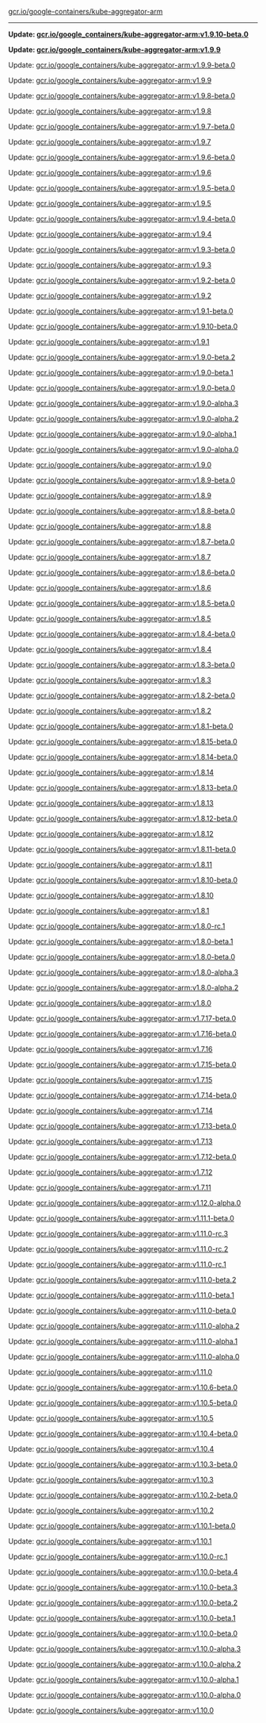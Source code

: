 [gcr.io/google-containers/kube-aggregator-arm](https://hub.docker.com/r/cruse/kube-aggregator-arm/tags/) 

----
**Update: [gcr.io/google_containers/kube-aggregator-arm:v1.9.10-beta.0](https://hub.docker.com/r/cruse/kube-aggregator-arm/tags/)**

**Update: [gcr.io/google_containers/kube-aggregator-arm:v1.9.9](https://hub.docker.com/r/cruse/kube-aggregator-arm/tags/)**

Update: [gcr.io/google_containers/kube-aggregator-arm:v1.9.9-beta.0](https://hub.docker.com/r/cruse/kube-aggregator-arm/tags/)

Update: [gcr.io/google_containers/kube-aggregator-arm:v1.9.9](https://hub.docker.com/r/cruse/kube-aggregator-arm/tags/)

Update: [gcr.io/google_containers/kube-aggregator-arm:v1.9.8-beta.0](https://hub.docker.com/r/cruse/kube-aggregator-arm/tags/)

Update: [gcr.io/google_containers/kube-aggregator-arm:v1.9.8](https://hub.docker.com/r/cruse/kube-aggregator-arm/tags/)

Update: [gcr.io/google_containers/kube-aggregator-arm:v1.9.7-beta.0](https://hub.docker.com/r/cruse/kube-aggregator-arm/tags/)

Update: [gcr.io/google_containers/kube-aggregator-arm:v1.9.7](https://hub.docker.com/r/cruse/kube-aggregator-arm/tags/)

Update: [gcr.io/google_containers/kube-aggregator-arm:v1.9.6-beta.0](https://hub.docker.com/r/cruse/kube-aggregator-arm/tags/)

Update: [gcr.io/google_containers/kube-aggregator-arm:v1.9.6](https://hub.docker.com/r/cruse/kube-aggregator-arm/tags/)

Update: [gcr.io/google_containers/kube-aggregator-arm:v1.9.5-beta.0](https://hub.docker.com/r/cruse/kube-aggregator-arm/tags/)

Update: [gcr.io/google_containers/kube-aggregator-arm:v1.9.5](https://hub.docker.com/r/cruse/kube-aggregator-arm/tags/)

Update: [gcr.io/google_containers/kube-aggregator-arm:v1.9.4-beta.0](https://hub.docker.com/r/cruse/kube-aggregator-arm/tags/)

Update: [gcr.io/google_containers/kube-aggregator-arm:v1.9.4](https://hub.docker.com/r/cruse/kube-aggregator-arm/tags/)

Update: [gcr.io/google_containers/kube-aggregator-arm:v1.9.3-beta.0](https://hub.docker.com/r/cruse/kube-aggregator-arm/tags/)

Update: [gcr.io/google_containers/kube-aggregator-arm:v1.9.3](https://hub.docker.com/r/cruse/kube-aggregator-arm/tags/)

Update: [gcr.io/google_containers/kube-aggregator-arm:v1.9.2-beta.0](https://hub.docker.com/r/cruse/kube-aggregator-arm/tags/)

Update: [gcr.io/google_containers/kube-aggregator-arm:v1.9.2](https://hub.docker.com/r/cruse/kube-aggregator-arm/tags/)

Update: [gcr.io/google_containers/kube-aggregator-arm:v1.9.1-beta.0](https://hub.docker.com/r/cruse/kube-aggregator-arm/tags/)

Update: [gcr.io/google_containers/kube-aggregator-arm:v1.9.10-beta.0](https://hub.docker.com/r/cruse/kube-aggregator-arm/tags/)

Update: [gcr.io/google_containers/kube-aggregator-arm:v1.9.1](https://hub.docker.com/r/cruse/kube-aggregator-arm/tags/)

Update: [gcr.io/google_containers/kube-aggregator-arm:v1.9.0-beta.2](https://hub.docker.com/r/cruse/kube-aggregator-arm/tags/)

Update: [gcr.io/google_containers/kube-aggregator-arm:v1.9.0-beta.1](https://hub.docker.com/r/cruse/kube-aggregator-arm/tags/)

Update: [gcr.io/google_containers/kube-aggregator-arm:v1.9.0-beta.0](https://hub.docker.com/r/cruse/kube-aggregator-arm/tags/)

Update: [gcr.io/google_containers/kube-aggregator-arm:v1.9.0-alpha.3](https://hub.docker.com/r/cruse/kube-aggregator-arm/tags/)

Update: [gcr.io/google_containers/kube-aggregator-arm:v1.9.0-alpha.2](https://hub.docker.com/r/cruse/kube-aggregator-arm/tags/)

Update: [gcr.io/google_containers/kube-aggregator-arm:v1.9.0-alpha.1](https://hub.docker.com/r/cruse/kube-aggregator-arm/tags/)

Update: [gcr.io/google_containers/kube-aggregator-arm:v1.9.0-alpha.0](https://hub.docker.com/r/cruse/kube-aggregator-arm/tags/)

Update: [gcr.io/google_containers/kube-aggregator-arm:v1.9.0](https://hub.docker.com/r/cruse/kube-aggregator-arm/tags/)

Update: [gcr.io/google_containers/kube-aggregator-arm:v1.8.9-beta.0](https://hub.docker.com/r/cruse/kube-aggregator-arm/tags/)

Update: [gcr.io/google_containers/kube-aggregator-arm:v1.8.9](https://hub.docker.com/r/cruse/kube-aggregator-arm/tags/)

Update: [gcr.io/google_containers/kube-aggregator-arm:v1.8.8-beta.0](https://hub.docker.com/r/cruse/kube-aggregator-arm/tags/)

Update: [gcr.io/google_containers/kube-aggregator-arm:v1.8.8](https://hub.docker.com/r/cruse/kube-aggregator-arm/tags/)

Update: [gcr.io/google_containers/kube-aggregator-arm:v1.8.7-beta.0](https://hub.docker.com/r/cruse/kube-aggregator-arm/tags/)

Update: [gcr.io/google_containers/kube-aggregator-arm:v1.8.7](https://hub.docker.com/r/cruse/kube-aggregator-arm/tags/)

Update: [gcr.io/google_containers/kube-aggregator-arm:v1.8.6-beta.0](https://hub.docker.com/r/cruse/kube-aggregator-arm/tags/)

Update: [gcr.io/google_containers/kube-aggregator-arm:v1.8.6](https://hub.docker.com/r/cruse/kube-aggregator-arm/tags/)

Update: [gcr.io/google_containers/kube-aggregator-arm:v1.8.5-beta.0](https://hub.docker.com/r/cruse/kube-aggregator-arm/tags/)

Update: [gcr.io/google_containers/kube-aggregator-arm:v1.8.5](https://hub.docker.com/r/cruse/kube-aggregator-arm/tags/)

Update: [gcr.io/google_containers/kube-aggregator-arm:v1.8.4-beta.0](https://hub.docker.com/r/cruse/kube-aggregator-arm/tags/)

Update: [gcr.io/google_containers/kube-aggregator-arm:v1.8.4](https://hub.docker.com/r/cruse/kube-aggregator-arm/tags/)

Update: [gcr.io/google_containers/kube-aggregator-arm:v1.8.3-beta.0](https://hub.docker.com/r/cruse/kube-aggregator-arm/tags/)

Update: [gcr.io/google_containers/kube-aggregator-arm:v1.8.3](https://hub.docker.com/r/cruse/kube-aggregator-arm/tags/)

Update: [gcr.io/google_containers/kube-aggregator-arm:v1.8.2-beta.0](https://hub.docker.com/r/cruse/kube-aggregator-arm/tags/)

Update: [gcr.io/google_containers/kube-aggregator-arm:v1.8.2](https://hub.docker.com/r/cruse/kube-aggregator-arm/tags/)

Update: [gcr.io/google_containers/kube-aggregator-arm:v1.8.1-beta.0](https://hub.docker.com/r/cruse/kube-aggregator-arm/tags/)

Update: [gcr.io/google_containers/kube-aggregator-arm:v1.8.15-beta.0](https://hub.docker.com/r/cruse/kube-aggregator-arm/tags/)

Update: [gcr.io/google_containers/kube-aggregator-arm:v1.8.14-beta.0](https://hub.docker.com/r/cruse/kube-aggregator-arm/tags/)

Update: [gcr.io/google_containers/kube-aggregator-arm:v1.8.14](https://hub.docker.com/r/cruse/kube-aggregator-arm/tags/)

Update: [gcr.io/google_containers/kube-aggregator-arm:v1.8.13-beta.0](https://hub.docker.com/r/cruse/kube-aggregator-arm/tags/)

Update: [gcr.io/google_containers/kube-aggregator-arm:v1.8.13](https://hub.docker.com/r/cruse/kube-aggregator-arm/tags/)

Update: [gcr.io/google_containers/kube-aggregator-arm:v1.8.12-beta.0](https://hub.docker.com/r/cruse/kube-aggregator-arm/tags/)

Update: [gcr.io/google_containers/kube-aggregator-arm:v1.8.12](https://hub.docker.com/r/cruse/kube-aggregator-arm/tags/)

Update: [gcr.io/google_containers/kube-aggregator-arm:v1.8.11-beta.0](https://hub.docker.com/r/cruse/kube-aggregator-arm/tags/)

Update: [gcr.io/google_containers/kube-aggregator-arm:v1.8.11](https://hub.docker.com/r/cruse/kube-aggregator-arm/tags/)

Update: [gcr.io/google_containers/kube-aggregator-arm:v1.8.10-beta.0](https://hub.docker.com/r/cruse/kube-aggregator-arm/tags/)

Update: [gcr.io/google_containers/kube-aggregator-arm:v1.8.10](https://hub.docker.com/r/cruse/kube-aggregator-arm/tags/)

Update: [gcr.io/google_containers/kube-aggregator-arm:v1.8.1](https://hub.docker.com/r/cruse/kube-aggregator-arm/tags/)

Update: [gcr.io/google_containers/kube-aggregator-arm:v1.8.0-rc.1](https://hub.docker.com/r/cruse/kube-aggregator-arm/tags/)

Update: [gcr.io/google_containers/kube-aggregator-arm:v1.8.0-beta.1](https://hub.docker.com/r/cruse/kube-aggregator-arm/tags/)

Update: [gcr.io/google_containers/kube-aggregator-arm:v1.8.0-beta.0](https://hub.docker.com/r/cruse/kube-aggregator-arm/tags/)

Update: [gcr.io/google_containers/kube-aggregator-arm:v1.8.0-alpha.3](https://hub.docker.com/r/cruse/kube-aggregator-arm/tags/)

Update: [gcr.io/google_containers/kube-aggregator-arm:v1.8.0-alpha.2](https://hub.docker.com/r/cruse/kube-aggregator-arm/tags/)

Update: [gcr.io/google_containers/kube-aggregator-arm:v1.8.0](https://hub.docker.com/r/cruse/kube-aggregator-arm/tags/)

Update: [gcr.io/google_containers/kube-aggregator-arm:v1.7.17-beta.0](https://hub.docker.com/r/cruse/kube-aggregator-arm/tags/)

Update: [gcr.io/google_containers/kube-aggregator-arm:v1.7.16-beta.0](https://hub.docker.com/r/cruse/kube-aggregator-arm/tags/)

Update: [gcr.io/google_containers/kube-aggregator-arm:v1.7.16](https://hub.docker.com/r/cruse/kube-aggregator-arm/tags/)

Update: [gcr.io/google_containers/kube-aggregator-arm:v1.7.15-beta.0](https://hub.docker.com/r/cruse/kube-aggregator-arm/tags/)

Update: [gcr.io/google_containers/kube-aggregator-arm:v1.7.15](https://hub.docker.com/r/cruse/kube-aggregator-arm/tags/)

Update: [gcr.io/google_containers/kube-aggregator-arm:v1.7.14-beta.0](https://hub.docker.com/r/cruse/kube-aggregator-arm/tags/)

Update: [gcr.io/google_containers/kube-aggregator-arm:v1.7.14](https://hub.docker.com/r/cruse/kube-aggregator-arm/tags/)

Update: [gcr.io/google_containers/kube-aggregator-arm:v1.7.13-beta.0](https://hub.docker.com/r/cruse/kube-aggregator-arm/tags/)

Update: [gcr.io/google_containers/kube-aggregator-arm:v1.7.13](https://hub.docker.com/r/cruse/kube-aggregator-arm/tags/)

Update: [gcr.io/google_containers/kube-aggregator-arm:v1.7.12-beta.0](https://hub.docker.com/r/cruse/kube-aggregator-arm/tags/)

Update: [gcr.io/google_containers/kube-aggregator-arm:v1.7.12](https://hub.docker.com/r/cruse/kube-aggregator-arm/tags/)

Update: [gcr.io/google_containers/kube-aggregator-arm:v1.7.11](https://hub.docker.com/r/cruse/kube-aggregator-arm/tags/)

Update: [gcr.io/google_containers/kube-aggregator-arm:v1.12.0-alpha.0](https://hub.docker.com/r/cruse/kube-aggregator-arm/tags/)

Update: [gcr.io/google_containers/kube-aggregator-arm:v1.11.1-beta.0](https://hub.docker.com/r/cruse/kube-aggregator-arm/tags/)

Update: [gcr.io/google_containers/kube-aggregator-arm:v1.11.0-rc.3](https://hub.docker.com/r/cruse/kube-aggregator-arm/tags/)

Update: [gcr.io/google_containers/kube-aggregator-arm:v1.11.0-rc.2](https://hub.docker.com/r/cruse/kube-aggregator-arm/tags/)

Update: [gcr.io/google_containers/kube-aggregator-arm:v1.11.0-rc.1](https://hub.docker.com/r/cruse/kube-aggregator-arm/tags/)

Update: [gcr.io/google_containers/kube-aggregator-arm:v1.11.0-beta.2](https://hub.docker.com/r/cruse/kube-aggregator-arm/tags/)

Update: [gcr.io/google_containers/kube-aggregator-arm:v1.11.0-beta.1](https://hub.docker.com/r/cruse/kube-aggregator-arm/tags/)

Update: [gcr.io/google_containers/kube-aggregator-arm:v1.11.0-beta.0](https://hub.docker.com/r/cruse/kube-aggregator-arm/tags/)

Update: [gcr.io/google_containers/kube-aggregator-arm:v1.11.0-alpha.2](https://hub.docker.com/r/cruse/kube-aggregator-arm/tags/)

Update: [gcr.io/google_containers/kube-aggregator-arm:v1.11.0-alpha.1](https://hub.docker.com/r/cruse/kube-aggregator-arm/tags/)

Update: [gcr.io/google_containers/kube-aggregator-arm:v1.11.0-alpha.0](https://hub.docker.com/r/cruse/kube-aggregator-arm/tags/)

Update: [gcr.io/google_containers/kube-aggregator-arm:v1.11.0](https://hub.docker.com/r/cruse/kube-aggregator-arm/tags/)

Update: [gcr.io/google_containers/kube-aggregator-arm:v1.10.6-beta.0](https://hub.docker.com/r/cruse/kube-aggregator-arm/tags/)

Update: [gcr.io/google_containers/kube-aggregator-arm:v1.10.5-beta.0](https://hub.docker.com/r/cruse/kube-aggregator-arm/tags/)

Update: [gcr.io/google_containers/kube-aggregator-arm:v1.10.5](https://hub.docker.com/r/cruse/kube-aggregator-arm/tags/)

Update: [gcr.io/google_containers/kube-aggregator-arm:v1.10.4-beta.0](https://hub.docker.com/r/cruse/kube-aggregator-arm/tags/)

Update: [gcr.io/google_containers/kube-aggregator-arm:v1.10.4](https://hub.docker.com/r/cruse/kube-aggregator-arm/tags/)

Update: [gcr.io/google_containers/kube-aggregator-arm:v1.10.3-beta.0](https://hub.docker.com/r/cruse/kube-aggregator-arm/tags/)

Update: [gcr.io/google_containers/kube-aggregator-arm:v1.10.3](https://hub.docker.com/r/cruse/kube-aggregator-arm/tags/)

Update: [gcr.io/google_containers/kube-aggregator-arm:v1.10.2-beta.0](https://hub.docker.com/r/cruse/kube-aggregator-arm/tags/)

Update: [gcr.io/google_containers/kube-aggregator-arm:v1.10.2](https://hub.docker.com/r/cruse/kube-aggregator-arm/tags/)

Update: [gcr.io/google_containers/kube-aggregator-arm:v1.10.1-beta.0](https://hub.docker.com/r/cruse/kube-aggregator-arm/tags/)

Update: [gcr.io/google_containers/kube-aggregator-arm:v1.10.1](https://hub.docker.com/r/cruse/kube-aggregator-arm/tags/)

Update: [gcr.io/google_containers/kube-aggregator-arm:v1.10.0-rc.1](https://hub.docker.com/r/cruse/kube-aggregator-arm/tags/)

Update: [gcr.io/google_containers/kube-aggregator-arm:v1.10.0-beta.4](https://hub.docker.com/r/cruse/kube-aggregator-arm/tags/)

Update: [gcr.io/google_containers/kube-aggregator-arm:v1.10.0-beta.3](https://hub.docker.com/r/cruse/kube-aggregator-arm/tags/)

Update: [gcr.io/google_containers/kube-aggregator-arm:v1.10.0-beta.2](https://hub.docker.com/r/cruse/kube-aggregator-arm/tags/)

Update: [gcr.io/google_containers/kube-aggregator-arm:v1.10.0-beta.1](https://hub.docker.com/r/cruse/kube-aggregator-arm/tags/)

Update: [gcr.io/google_containers/kube-aggregator-arm:v1.10.0-beta.0](https://hub.docker.com/r/cruse/kube-aggregator-arm/tags/)

Update: [gcr.io/google_containers/kube-aggregator-arm:v1.10.0-alpha.3](https://hub.docker.com/r/cruse/kube-aggregator-arm/tags/)

Update: [gcr.io/google_containers/kube-aggregator-arm:v1.10.0-alpha.2](https://hub.docker.com/r/cruse/kube-aggregator-arm/tags/)

Update: [gcr.io/google_containers/kube-aggregator-arm:v1.10.0-alpha.1](https://hub.docker.com/r/cruse/kube-aggregator-arm/tags/)

Update: [gcr.io/google_containers/kube-aggregator-arm:v1.10.0-alpha.0](https://hub.docker.com/r/cruse/kube-aggregator-arm/tags/)

Update: [gcr.io/google_containers/kube-aggregator-arm:v1.10.0](https://hub.docker.com/r/cruse/kube-aggregator-arm/tags/)

